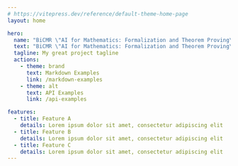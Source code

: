 ```yaml
---
# https://vitepress.dev/reference/default-theme-home-page
layout: home

hero:
  name: "BiCMR \"AI for Mathematics: Formalization and Theorem Proving\" Seminar"
  text: "BiCMR \"AI for Mathematics: Formalization and Theorem Proving\" Seminar Homepage"
  tagline: My great project tagline
  actions:
    - theme: brand
      text: Markdown Examples
      link: /markdown-examples
    - theme: alt
      text: API Examples
      link: /api-examples

features:
  - title: Feature A
    details: Lorem ipsum dolor sit amet, consectetur adipiscing elit
  - title: Feature B
    details: Lorem ipsum dolor sit amet, consectetur adipiscing elit
  - title: Feature C
    details: Lorem ipsum dolor sit amet, consectetur adipiscing elit
---
```


